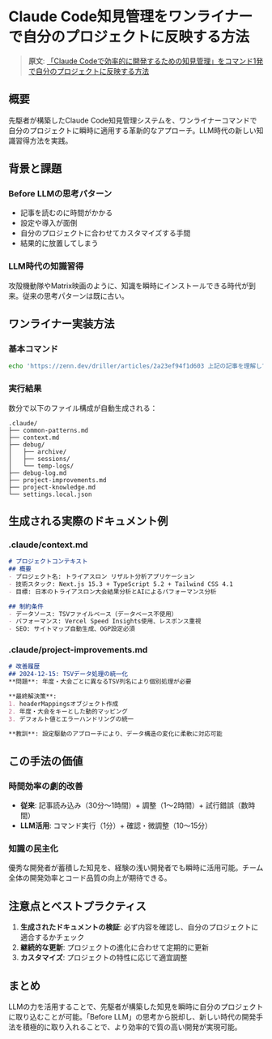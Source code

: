 # Claude Code知見管理をワンライナーで自分のプロジェクトに反映する方法

> **原文**: [「Claude Codeで効率的に開発するための知見管理」をコマンド1発で自分のプロジェクトに反映する方法](https://zenn.dev/minedia/articles/claude-code-knowledge-management)

## 概要

先駆者が構築したClaude Code知見管理システムを、ワンライナーコマンドで自分のプロジェクトに瞬時に適用する革新的なアプローチ。LLM時代の新しい知識習得方法を実践。

## 背景と課題

### Before LLMの思考パターン
- 記事を読むのに時間がかかる
- 設定や導入が面倒
- 自分のプロジェクトに合わせてカスタマイズする手間
- 結果的に放置してしまう

### LLM時代の知識習得
攻殻機動隊やMatrix映画のように、知識を瞬時にインストールできる時代が到来。従来の思考パターンは既に古い。

## ワンライナー実装方法

### 基本コマンド
```bash
echo 'https://zenn.dev/driller/articles/2a23ef94f1d603 上記の記事を理解して、今作っているリポジトリに対しても同じファイル構成で作って。' | claude
```

### 実行結果
数分で以下のファイル構成が自動生成される：
```
.claude/
├── common-patterns.md
├── context.md
├── debug/
│   ├── archive/
│   ├── sessions/
│   └── temp-logs/
├── debug-log.md
├── project-improvements.md
├── project-knowledge.md
└── settings.local.json
```

## 生成される実際のドキュメント例

### .claude/context.md
```markdown
# プロジェクトコンテキスト
## 概要
- プロジェクト名: トライアスロン リザルト分析アプリケーション
- 技術スタック: Next.js 15.3 + TypeScript 5.2 + Tailwind CSS 4.1
- 目標: 日本のトライアスロン大会結果分析とAIによるパフォーマンス分析

## 制約条件
- データソース: TSVファイルベース（データベース不使用）
- パフォーマンス: Vercel Speed Insights使用、レスポンス重視
- SEO: サイトマップ自動生成、OGP設定必須
```

### .claude/project-improvements.md
```markdown
# 改善履歴
## 2024-12-15: TSVデータ処理の統一化
**問題**: 年度・大会ごとに異なるTSV列名により個別処理が必要

**最終解決策**:
1. headerMappingsオブジェクト作成
2. 年度・大会をキーとした動的マッピング
3. デフォルト値とエラーハンドリングの統一

**教訓**: 設定駆動のアプローチにより、データ構造の変化に柔軟に対応可能
```

## この手法の価値

### 時間効率の劇的改善
- **従来**: 記事読み込み（30分〜1時間）+ 調整（1〜2時間）+ 試行錯誤（数時間）
- **LLM活用**: コマンド実行（1分）+ 確認・微調整（10〜15分）

### 知識の民主化
優秀な開発者が蓄積した知見を、経験の浅い開発者でも瞬時に活用可能。チーム全体の開発効率とコード品質の向上が期待できる。

## 注意点とベストプラクティス

1. **生成されたドキュメントの検証**: 必ず内容を確認し、自分のプロジェクトに適合するかチェック
2. **継続的な更新**: プロジェクトの進化に合わせて定期的に更新
3. **カスタマイズ**: プロジェクトの特性に応じて適宜調整

## まとめ

LLMの力を活用することで、先駆者が構築した知見を瞬時に自分のプロジェクトに取り込むことが可能。「Before LLM」の思考から脱却し、新しい時代の開発手法を積極的に取り入れることで、より効率的で質の高い開発が実現可能。